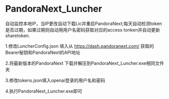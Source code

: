 # PandoraNext_Luncher

自动监控本地IP，当IP更改自动下载Lic并重启PandoraNext;每天自动检测token是否过期，如果过期则自动用用户名密码获取对应的access tonken并自动更新sharetoken.

1.修改LuncherConfig.json 填入从  https://dash.pandoranext.com/  获取的Bearer秘钥和PandoraNext的API地址

2.将最新版本的PandoraNext 下载并解压到PandoraNext_Luncher.exe相同文件夹

3.修改tokens.json填入openai登录的用户名和密码

4.执行PandoraNext_Luncher.exe即可
